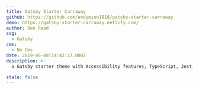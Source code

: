 ```yaml
---
title: Gatsby Starter Carraway
github: https://github.com/endymion1818/gatsby-starter-carraway
demo: https://gatsby-starter-carraway.netlify.com/
author: Ben Read
ssg:
  - Gatsby
cms:
  - No Cms
date: 2019-06-08T14:42:17.000Z
description: >-
  a Gatsby starter theme with Accessibility features, TypeScript, Jest, some basic UI elements, and a CircleCI pipeline

stale: false
---
```

